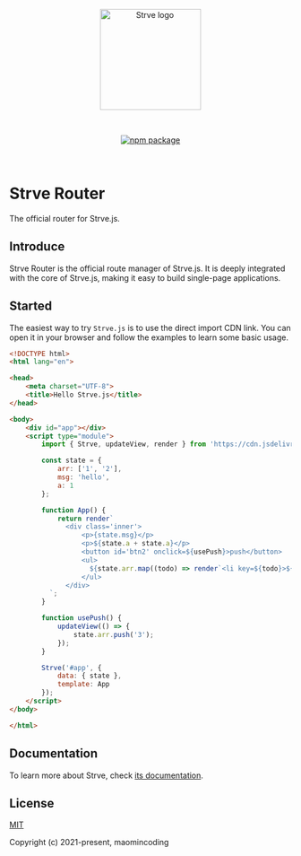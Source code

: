 <p align="center">
  <a href="https://github.com/maomincoding/strve" target="_blank" rel="noopener noreferrer">
    <img width="180" src="https://maomincoding.github.io/strvejs-doc/logo.png" alt="Strve logo">
  </a>
</p>
<br/>
<p align="center">
  <a href="https://npmjs.com/package/strvejs"><img src="https://badgen.net/npm/v/strvejs" alt="npm package"></a>
</p>
<br/>

# Strve Router

The official router for Strve.js.

## Introduce

Strve Router is the official route manager of Strve.js. It is deeply integrated with the core of Strve.js, making it easy to build single-page applications.

## Started

The easiest way to try `Strve.js` is to use the direct import CDN link. You can open it in your browser and follow the examples to learn some basic usage.

```html
<!DOCTYPE html>
<html lang="en">

<head>
    <meta charset="UTF-8">
    <title>Hello Strve.js</title>
</head>

<body>
    <div id="app"></div>
    <script type="module">
        import { Strve, updateView, render } from 'https://cdn.jsdelivr.net/npm/strvejs/dist/strve.esm.js';

        const state = {
            arr: ['1', '2'],
            msg: 'hello',
            a: 1
        };

        function App() {
            return render`
              <div class='inner'>
                  <p>{state.msg}</p>
                  <p>${state.a + state.a}</p> 
                  <button id='btn2' onclick=${usePush}>push</button>
                  <ul>
                    ${state.arr.map((todo) => render`<li key=${todo}>${todo}</li>`)}
                  </ul>
              </div>
          `;
        }

        function usePush() {
            updateView(() => {
                state.arr.push('3');
            });
        }

        Strve('#app', {
            data: { state },
            template: App
        });
    </script>
</body>

</html>
```
## Documentation

To learn more about Strve, check [its documentation](https://maomincoding.github.io/strvejs-doc/).

## License

[MIT](http://opensource.org/licenses/MIT)

Copyright (c) 2021-present, maomincoding
